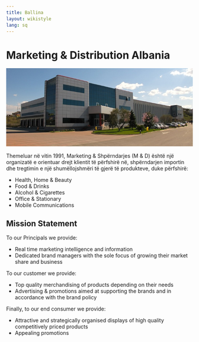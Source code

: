 ```yaml
---
title: Ballina
layout: wikistyle
lang: sq
---
```


Marketing & Distribution Albania
================================

<img class="border" src="images/MD-offices.jpg" alt="M&amp;D Headquarters" />

Themeluar në vitin 1991, Marketing & Shpërndarjes (M & D) është një
organizatë e orientuar drejt klientit të përfshirë në, shpërndarjen
importin dhe tregtimin e një shumëllojshmëri të gjerë të produkteve,
duke përfshirë:

* Health, Home & Beauty
* Food & Drinks
* Alcohol & Cigarettes
* Office & Stationary
* Mobile Communications


Mission Statement
-----------------
To our Principals we provide:
* Real time marketing intelligence and information
* Dedicated brand managers with the sole focus of growing their market share and business

To our customer we provide:
* Top quality merchandising of products depending on their needs
* Advertising & promotions aimed at supporting the brands and in accordance with the brand policy

Finally, to our end consumer we provide:
* Attractive and strategically organised displays of high quality competitively priced products
* Appealing promotions

